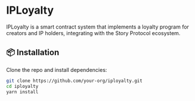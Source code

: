 # IPLoyalty

IPLoyalty is a smart contract system that implements a loyalty program for creators and IP holders, integrating with the Story Protocol ecosystem.
## 📦 Installation

Clone the repo and install dependencies:

```bash
git clone https://github.com/your-org/iployalty.git
cd iployalty
yarn install